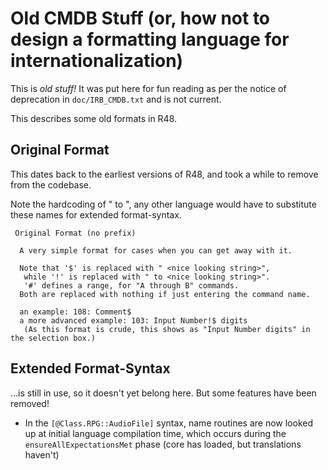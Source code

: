 # Old CMDB Stuff (or, how not to design a formatting language for internationalization)

This is *old stuff!* It was put here for fun reading as per the notice of deprecation in `doc/IRB_CMDB.txt` and is not current.

This describes some old formats in R48.

## Original Format

This dates back to the earliest versions of R48, and took a while to remove from the codebase.

Note the hardcoding of " to ", any other language would have to substitute these names for extended format-syntax.

```
 Original Format (no prefix)

  A very simple format for cases when you can get away with it.

  Note that '$' is replaced with " <nice looking string>",
   while '!' is replaced with " to <nice looking string>".
   '#' defines a range, for "A through B" commands.
  Both are replaced with nothing if just entering the command name.

  an example: 108: Comment$
  a more advanced example: 103: Input Number!$ digits
   (As this format is crude, this shows as "Input Number digits" in the selection box.)
```

## Extended Format-Syntax

...is still in use, so it doesn't yet belong here. But some features have been removed!

* In the `[@Class.RPG::AudioFile]` syntax, name routines are now looked up at initial language compilation time, which occurs during the `ensureAllExpectationsMet` phase (core has loaded, but translations haven't)
